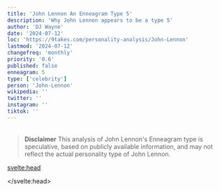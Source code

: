 ```yaml
---
title: 'John Lennon An Enneagram Type 5'
description: 'Why John Lennon appears to be a type 5'
author: 'DJ Wayne'
date: '2024-07-12'
loc: 'https://9takes.com/personality-analysis/John-Lennon'
lastmod: '2024-07-12'
changefreq: 'monthly'
priority: '0.6'
published: false
enneagram: 5
type: ['celebrity']
person: 'John-Lennon'
wikipedia: ''
twitter: ''
instagram: ''
tiktok: ''
---
```


<!--
    childhood and upbringing
    first big success
    style habits and quirks that relate to their personality type
    stressful moments in their life and how they handled them
    comfort- moments in their life where they are doing well and killing it
-->
<!-- // keywords:  -->

<script>
	// import  PopCard  from "$lib/components/atoms/PopCard.svelte";
import BlogPurpose from '$lib/components/blog/BlogPurpose.svelte'
</script>

<div
	style="display: flex;
    justify-content: center;
    margin: 1rem 0;
	"
>
	<!-- <PopCard
		image={`/types/5s/${'John-Lennon'}.webp`}
		enneagramType={5}
		showIcon={false}
		displayText="John Lennon"
		subtext=""
	/> -->
</div>

> **Disclaimer** This analysis of John Lennon's Enneagram type is speculative, based on publicly available information, and may not reflect the actual personality type of John Lennon.

<p class="firstLetter"></p>

<svelte:head>

<script type="application/ld+json">

</script>

</svelte:head>

<style lang="scss"></style>

